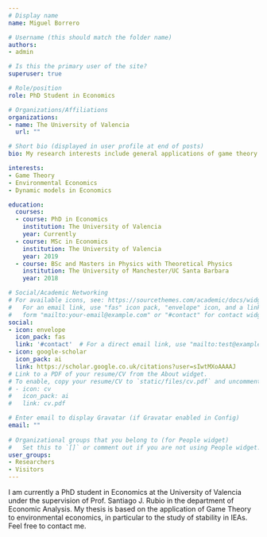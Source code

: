 ```yaml
---
# Display name
name: Miguel Borrero

# Username (this should match the folder name)
authors:
- admin

# Is this the primary user of the site?
superuser: true

# Role/position
role: PhD Student in Economics

# Organizations/Affiliations
organizations:
- name: The University of Valencia
  url: ""

# Short bio (displayed in user profile at end of posts)
bio: My research interests include general applications of game theory and environmental economics.

interests:
- Game Theory
- Environmental Economics
- Dynamic models in Economics

education:
  courses:
  - course: PhD in Economics
    institution: The University of Valencia
    year: Currently
  - course: MSc in Economics
    institution: The University of Valencia
    year: 2019
  - course: BSc and Masters in Physics with Theoretical Physics
    institution: The University of Manchester/UC Santa Barbara
    year: 2018

# Social/Academic Networking
# For available icons, see: https://sourcethemes.com/academic/docs/widgets/#icons
#   For an email link, use "fas" icon pack, "envelope" icon, and a link in the
#   form "mailto:your-email@example.com" or "#contact" for contact widget.
social:
- icon: envelope
  icon_pack: fas
  link: '#contact'  # For a direct email link, use "mailto:test@example.org".
- icon: google-scholar
  icon_pack: ai
  link: https://scholar.google.co.uk/citations?user=sIwtMXoAAAAJ
# Link to a PDF of your resume/CV from the About widget.
# To enable, copy your resume/CV to `static/files/cv.pdf` and uncomment the lines below.  
# - icon: cv
#   icon_pack: ai
#   link: cv.pdf

# Enter email to display Gravatar (if Gravatar enabled in Config)
email: ""
  
# Organizational groups that you belong to (for People widget)
#   Set this to `[]` or comment out if you are not using People widget.  
user_groups:
- Researchers
- Visitors
---
```

I am currently a PhD student in Economics at the University of Valencia under the supervision of Prof. Santiago J. Rubio in the department of Economic Analysis. My thesis is based on the application of Game Theory to environmental economics, in particular to the study of stability in IEAs. Feel free to contact me.
